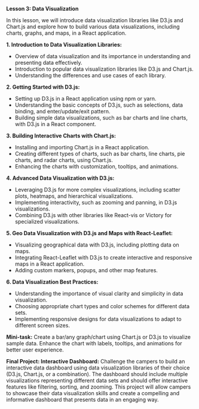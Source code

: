**Lesson 3: Data Visualization**

In this lesson, we will introduce data visualization libraries like D3.js and Chart.js and explore how to build various data visualizations, including charts, graphs, and maps, in a React application.

**1. Introduction to Data Visualization Libraries:**
   - Overview of data visualization and its importance in understanding and presenting data effectively.
   - Introduction to popular data visualization libraries like D3.js and Chart.js.
   - Understanding the differences and use cases of each library.

**2. Getting Started with D3.js:**
   - Setting up D3.js in a React application using npm or yarn.
   - Understanding the basic concepts of D3.js, such as selections, data binding, and enter/update/exit pattern.
   - Building simple data visualizations, such as bar charts and line charts, with D3.js in a React component.

**3. Building Interactive Charts with Chart.js:**
   - Installing and importing Chart.js in a React application.
   - Creating different types of charts, such as bar charts, line charts, pie charts, and radar charts, using Chart.js.
   - Enhancing the charts with customization, tooltips, and animations.

**4. Advanced Data Visualization with D3.js:**
   - Leveraging D3.js for more complex visualizations, including scatter plots, heatmaps, and hierarchical visualizations.
   - Implementing interactivity, such as zooming and panning, in D3.js visualizations.
   - Combining D3.js with other libraries like React-vis or Victory for specialized visualizations.

**5. Geo Data Visualization with D3.js and Maps with React-Leaflet:**
   - Visualizing geographical data with D3.js, including plotting data on maps.
   - Integrating React-Leaflet with D3.js to create interactive and responsive maps in a React application.
   - Adding custom markers, popups, and other map features.

**6. Data Visualization Best Practices:**
   - Understanding the importance of visual clarity and simplicity in data visualization.
   - Choosing appropriate chart types and color schemes for different data sets.
   - Implementing responsive designs for data visualizations to adapt to different screen sizes.

**Mini-task:**
Create a bar/any graph/chart using Chart.js or D3.js to visualize sample data. Enhance the chart with labels, tooltips, and animations for better user experience.

**Final Project: Interactive Dashboard:**
Challenge the campers to build an interactive data dashboard using data visualization libraries of their choice (D3.js, Chart.js, or a combination). The dashboard should include multiple visualizations representing different data sets and should offer interactive features like filtering, sorting, and zooming. This project will allow campers to showcase their data visualization skills and create a compelling and informative dashboard that presents data in an engaging way.